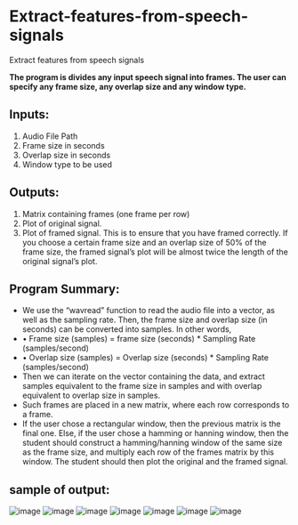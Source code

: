 # Extract-features-from-speech-signals
Extract features from speech signals

**The program is divides any input speech signal into frames. The user can specify any frame size, any overlap size and any window type.**

## Inputs: 

1. Audio File Path
2. Frame size in seconds
3. Overlap size in seconds
4. Window type to be used

## Outputs:

1. Matrix containing frames (one frame per row)
2. Plot of original signal.
3. Plot of framed signal. This is to ensure that you have framed correctly. If you choose a certain frame size and an overlap size of 50% of the frame size, the framed signal’s plot will be almost twice the length of the original signal’s plot.

## Program Summary:
- We use the “wavread” function to read the audio file into a vector, as well as the sampling rate. Then, the frame size and overlap size (in seconds) can be converted into samples. In other words, 
- •	Frame size (samples) = frame size (seconds) * Sampling Rate (samples/second)
- •	Overlap size (samples) = Overlap size (seconds) * Sampling Rate (samples/second)
- Then we can iterate on the vector containing the data, and extract samples equivalent to the frame size in samples and with overlap equivalent to overlap size in samples. 
- Such frames are placed in a new matrix, where each row corresponds to a frame.
-  If the user chose a rectangular window, then the previous matrix is the final one. Else, if the user chose a hamming or hanning window, then the student should construct a hamming/hanning window of the same size as the frame size, and multiply each row of the frames matrix by this window. The student should then plot the original and the framed signal. 

## sample of output:
![image](https://user-images.githubusercontent.com/63863517/230358667-1cdfab89-96fe-47bc-aba7-559e061d6bf4.png)
![image](https://user-images.githubusercontent.com/63863517/230359189-ac058a3f-4a49-4f24-ab09-14a64ffcdb4e.png)
![image](https://user-images.githubusercontent.com/63863517/230359244-fb28d02f-915a-4a17-89b7-c27868e39c53.png)
![image](https://user-images.githubusercontent.com/63863517/230359340-59bf4d68-f6b8-4f76-a49d-8cff1eb3f88c.png)
![image](https://user-images.githubusercontent.com/63863517/230359406-eab7f5b7-8655-4fbb-9ec3-859dddfbe788.png)
![image](https://user-images.githubusercontent.com/63863517/230359529-d11069ae-101d-418d-9623-9ea04f8a106b.png)
![image](https://user-images.githubusercontent.com/63863517/230359616-d6a908f2-0631-414d-8531-605287c6233d.png)






